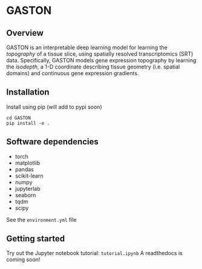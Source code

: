 # GASTON

## Overview

GASTON is an interpretable deep learning model for learning the _topography_ of a tissue slice, using spatially resolved transcriptomics (SRT) data. Specifically, GASTON models gene expression topography by learning the _isodepth_, a 1-D coordinate describing tissue geometry (i.e. spatial domains) and continuous gene expression gradients.

## Installation
Install using pip (will add to pypi soon)

```
cd GASTON
pip install -e .

```

## Software dependencies
* torch
* matplotlib
* pandas
* scikit-learn
* numpy
* jupyterlab
* seaborn
* tqdm
* scipy

See the `environment.yml` file

## Getting started
Try out the Jupyter notebook tutorial: `tutorial.ipynb`
A readthedocs is coming soon!